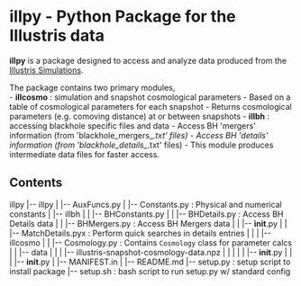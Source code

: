illpy - Python Package for the Illustris data
=============================================
**illpy** is a package designed to access and analyze data produced from the
[Illustris Simulations](http://www.illustris-project.org/w/index.php/The_Simulations).

The package contains two primary modules,  
    - **illcosmo** : simulation and snapshot cosmological parameters
        - Based on a table of cosmological parameters for each snapshot
        - Returns cosmological parameters (e.g. comoving distance) at or between snapshots
    - **illbh** : accessing blackhole specific files and data
        - Access BH 'mergers' information (from 'blackhole_mergers_*.txt' files)
        - Access BH 'details' information (from 'blackhole_details_*.txt' files)
        - This module produces intermediate data files for faster access.



Contents
--------

illpy
|-- illpy
|   |-- AuxFuncs.py
|   |-- Constants.py                              : Physical and numerical constants
|   |-- illbh
|   |   |-- BHConstants.py
|   |   |-- BHDetails.py                          : Access BH Details data
|   |   |-- BHMergers.py                          : Access BH Mergers data
|   |   |-- __init__.py
|   |   |-- MatchDetails.pyx                      : Perform quick searches in details entries
|   |
|   |-- illcosmo
|   |   |-- Cosmology.py                          : Contains `Cosmology` class for parameter calcs
|   |   |-- data
|   |   |   |-- illustris-snapshot-cosmology-data.npz
|   |   |
|   |   |-- __init__.py
|   |
|   |-- __init__.py
|   |-- MANIFEST.in
|
|-- README.md
|-- setup.py                                      : setup script to install package
|-- setup.sh                                      : bash script to run setup.py w/ standard config
